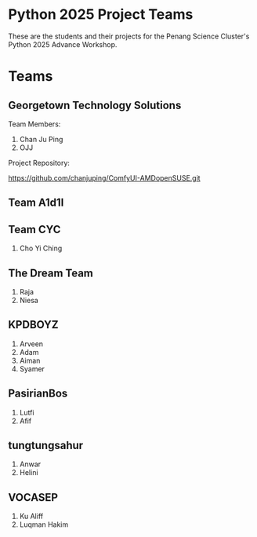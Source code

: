 # Python 2025 Project Teams

These are the students and their projects for the Penang Science Cluster's Python 2025 Advance Workshop.

# Teams

## Georgetown Technology Solutions

Team Members: 

1. Chan Ju Ping
2. OJJ

Project Repository:

https://github.com/chanjuping/ComfyUI-AMDopenSUSE.git
   
## Team A1d1l

## Team CYC
1. Cho Yi Ching

## The Dream Team

1. Raja
2. Niesa

## KPDBOYZ

1. Arveen
2. Adam
3. Aiman
4. Syamer

## PasirianBos
1. Lutfi
2. Afif

## tungtungsahur

1. Anwar
2. Helini

## VOCASEP 
1. Ku Aliff
2. Luqman Hakim